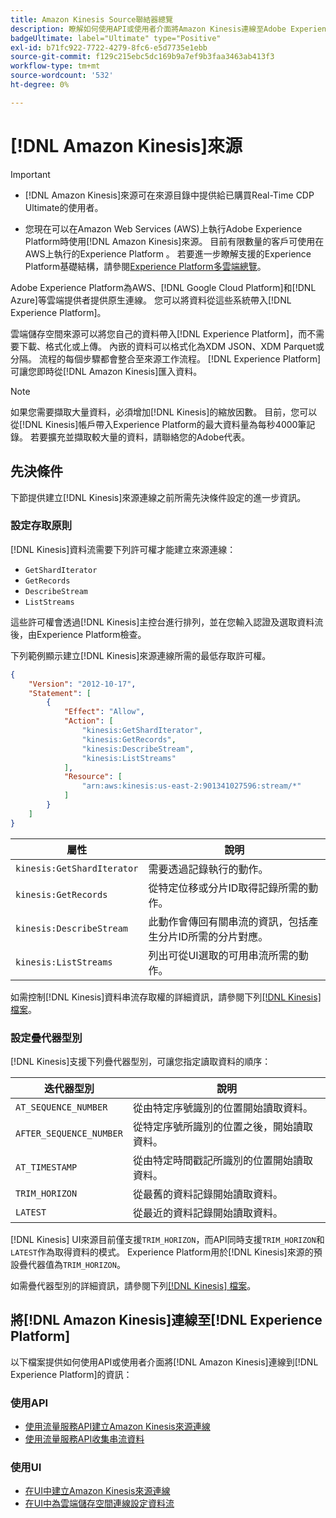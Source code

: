 ```yaml
---
title: Amazon Kinesis Source聯結器總覽
description: 瞭解如何使用API或使用者介面將Amazon Kinesis連線至Adobe Experience Platform。
badgeUltimate: label="Ultimate" type="Positive"
exl-id: b71fc922-7722-4279-8fc6-e5d7735e1ebb
source-git-commit: f129c215ebc5dc169b9a7ef9b3faa3463ab413f3
workflow-type: tm+mt
source-wordcount: '532'
ht-degree: 0%

---
```


# [!DNL Amazon Kinesis]來源

>[!IMPORTANT]
>
>- [!DNL Amazon Kinesis]來源可在來源目錄中提供給已購買Real-Time CDP Ultimate的使用者。
>
>- 您現在可以在Amazon Web Services (AWS)上執行Adobe Experience Platform時使用[!DNL Amazon Kinesis]來源。 目前有限數量的客戶可使用在AWS上執行的Experience Platform 。 若要進一步瞭解支援的Experience Platform基礎結構，請參閱[Experience Platform多雲端總覽](../../../landing/multi-cloud.md)。


Adobe Experience Platform為AWS、[!DNL Google Cloud Platform]和[!DNL Azure]等雲端提供者提供原生連線。 您可以將資料從這些系統帶入[!DNL Experience Platform]。

雲端儲存空間來源可以將您自己的資料帶入[!DNL Experience Platform]，而不需要下載、格式化或上傳。 內嵌的資料可以格式化為XDM JSON、XDM Parquet或分隔。 流程的每個步驟都會整合至來源工作流程。 [!DNL Experience Platform]可讓您即時從[!DNL Amazon Kinesis]匯入資料。

>[!NOTE]
>
>如果您需要擷取大量資料，必須增加[!DNL Kinesis]的縮放因數。 目前，您可以從[!DNL Kinesis]帳戶帶入Experience Platform的最大資料量為每秒4000筆記錄。 若要擴充並擷取較大量的資料，請聯絡您的Adobe代表。

## 先決條件

下節提供建立[!DNL Kinesis]來源連線之前所需先決條件設定的進一步資訊。

### 設定存取原則

[!DNL Kinesis]資料流需要下列許可權才能建立來源連線：

- `GetShardIterator`
- `GetRecords`
- `DescribeStream`
- `ListStreams`

這些許可權會透過[!DNL Kinesis]主控台進行排列，並在您輸入認證及選取資料流後，由Experience Platform檢查。

下列範例顯示建立[!DNL Kinesis]來源連線所需的最低存取許可權。

```json
{
    "Version": "2012-10-17",
    "Statement": [
        {
            "Effect": "Allow",
            "Action": [
                "kinesis:GetShardIterator",
                "kinesis:GetRecords",
                "kinesis:DescribeStream",
                "kinesis:ListStreams"
            ],
            "Resource": [
                "arn:aws:kinesis:us-east-2:901341027596:stream/*"
            ]
        }
    ]
}
```

| 屬性 | 說明 |
| -------- | ----------- |
| `kinesis:GetShardIterator` | 需要透過記錄執行的動作。 |
| `kinesis:GetRecords` | 從特定位移或分片ID取得記錄所需的動作。 |
| `kinesis:DescribeStream` | 此動作會傳回有關串流的資訊，包括產生分片ID所需的分片對應。 |
| `kinesis:ListStreams` | 列出可從UI選取的可用串流所需的動作。 |

如需控制[!DNL Kinesis]資料串流存取權的詳細資訊，請參閱下列[[!DNL Kinesis] 檔案](https://docs.aws.amazon.com/streams/latest/dev/controlling-access.html)。

### 設定疊代器型別

[!DNL Kinesis]支援下列疊代器型別，可讓您指定讀取資料的順序：

| 迭代器型別 | 說明 |
| ------------- | ----------- |
| `AT_SEQUENCE_NUMBER` | 從由特定序號識別的位置開始讀取資料。 |
| `AFTER_SEQUENCE_NUMBER` | 從特定序號所識別的位置之後，開始讀取資料。 |
| `AT_TIMESTAMP` | 從由特定時間戳記所識別的位置開始讀取資料。 |
| `TRIM_HORIZON` | 從最舊的資料記錄開始讀取資料。 |
| `LATEST` | 從最近的資料記錄開始讀取資料。 |

[!DNL Kinesis] UI來源目前僅支援`TRIM_HORIZON`，而API同時支援`TRIM_HORIZON`和`LATEST`作為取得資料的模式。 Experience Platform用於[!DNL Kinesis]來源的預設疊代器值為`TRIM_HORIZON`。

如需疊代器型別的詳細資訊，請參閱下列[[!DNL Kinesis] 檔案](https://docs.aws.amazon.com/kinesis/latest/APIReference/API_GetShardIterator.html#API_GetShardIterator_RequestSyntax)。

## 將[!DNL Amazon Kinesis]連線至[!DNL Experience Platform]

以下檔案提供如何使用API或使用者介面將[!DNL Amazon Kinesis]連線到[!DNL Experience Platform]的資訊：

### 使用API

- [使用流量服務API建立Amazon Kinesis來源連線](../../tutorials/api/create/cloud-storage/kinesis.md)
- [使用流量服務API收集串流資料](../../tutorials/api/collect/streaming.md)

### 使用UI

- [在UI中建立Amazon Kinesis來源連線](../../tutorials/ui/create/cloud-storage/kinesis.md)
- [在UI中為雲端儲存空間連線設定資料流](../../tutorials/ui/dataflow/streaming/cloud-storage-streaming.md)
